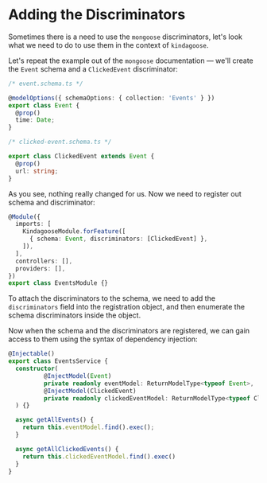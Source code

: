 # Adding the Discriminators

Sometimes there is a need to use the `mongoose` discriminators, let's look what we need to do to use them in the context
of `kindagoose`.

Let's repeat the example out of the `mongoose` documentation — we'll create the `Event` schema and a `ClickedEvent`
discriminator:

```typescript
/* event.schema.ts */

@modelOptions({ schemaOptions: { collection: 'Events' } })
export class Event {
  @prop()
  time: Date;
}
```

```typescript
/* clicked-event.schema.ts */

export class ClickedEvent extends Event {
  @prop()
  url: string;
}
```

As you see, nothing really changed for us. Now we need to register out schema and discriminator:

```typescript
@Module({
  imports: [
    KindagooseModule.forFeature([
      { schema: Event, discriminators: [ClickedEvent] },
    ]),
  ],
  controllers: [],
  providers: [],
})
export class EventsModule {}
```

To attach the discriminators to the schema, we need to add the `discriminators` field into the registration object, and
then enumerate the schema discriminators inside the object.

Now when the schema and the discriminators are registered, we can gain access to them using the syntax of dependency
injection:

```typescript
@Injectable()
export class EventsService {
  constructor(
          @InjectModel(Event)
          private readonly eventModel: ReturnModelType<typeof Event>,
          @InjectModel(ClickedEvent)
          private readonly clickedEventModel: ReturnModelType<typeof ClickedEvent>,
  ) {}

  async getAllEvents() {
    return this.eventModel.find().exec();
  }

  async getAllClickedEvents() {
    return this.clickedEventModel.find().exec()
  }
}
```
